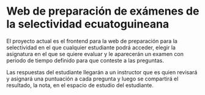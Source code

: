# Web de preparación de exámenes de la selectividad ecuatoguineana
El proyecto actual es el frontend para la web de preparación para la selectividad en el que cualquier estudiante podrá acceder, elegir la asignatura en el que se quiere
evaluar y le aparecerán un examen con periodo de tiempo definido para que conteste a las preguntas.

Las respuestas del estudiante llegarán a un instructor que es quien revisará y asignará una puntuación a cada pregunta y luego se compartirá el resultado, la nota, en el
espacio de estudio del estudiante.
